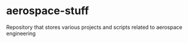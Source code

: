 # aerospace-stuff
Repository that stores various projects and scripts related to aerospace engineering
